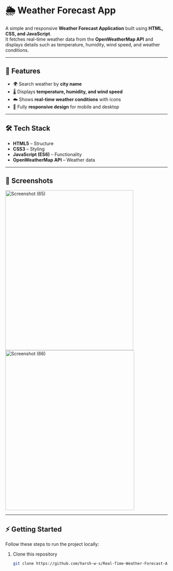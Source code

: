 # 🌦️ Weather Forecast App

A simple and responsive **Weather Forecast Application** built using **HTML, CSS, and JavaScript**.  
It fetches real-time weather data from the **OpenWeatherMap API** and displays details such as temperature, humidity, wind speed, and weather conditions.

---

## 🚀 Features
- 🌍 Search weather by **city name**  
- 🌡️ Displays **temperature, humidity, and wind speed**  
- ☁️ Shows **real-time weather conditions** with icons  
- 📱 Fully **responsive design** for mobile and desktop  

---

## 🛠️ Tech Stack
- **HTML5** – Structure  
- **CSS3** – Styling  
- **JavaScript (ES6)** – Functionality  
- **OpenWeatherMap API** – Weather data  

---

## 📸 Screenshots

<img width="397" height="497" alt="Screenshot (65)" src="https://github.com/user-attachments/assets/ef6544ea-a496-4063-aa39-55bf465a60a0" />

<img width="400" height="497" alt="Screenshot (66)" src="https://github.com/user-attachments/assets/d86e83ad-7af7-41a5-b765-cda604d816f9" />

---

## ⚡ Getting Started

Follow these steps to run the project locally:

1. Clone this repository  
   ```bash
   git clone https://github.com/harsh-w-s/Real-Time-Weather-Forecast-App.git
